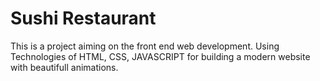 # Sushi Restaurant
This is a project aiming on the front end web development.
Using Technologies of HTML, CSS, JAVASCRIPT for building
a modern website with beautifull animations.